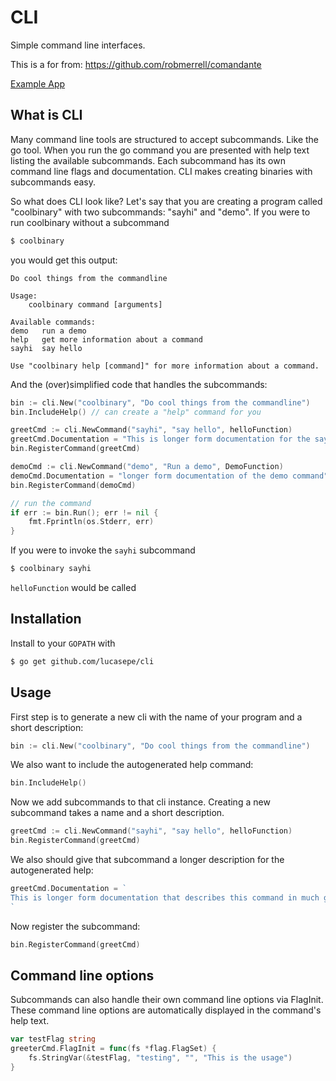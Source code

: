 # CLI

Simple command line interfaces.

This is a for from: https://github.com/robmerrell/comandante 

[Example App](http://github.com/robmerrell/comandante_example)

## What is CLI

Many command line tools are structured to accept subcommands. Like the go tool. When you run the go command you are presented with help 
text listing the available subcommands. Each subcommand has its own command line flags and documentation. CLI makes creating binaries 
with subcommands easy.

So what does CLI look like? Let's say that you are creating a program called "coolbinary" with two subcommands: "sayhi" and "demo". 
If you were to run coolbinary without a subcommand 

```bash
$ coolbinary
```

you would get this output:

```
Do cool things from the commandline

Usage:
	coolbinary command [arguments]

Available commands:
demo   run a demo
help   get more information about a command
sayhi  say hello

Use "coolbinary help [command]" for more information about a command.
```

And the (over)simplified code that handles the subcommands:

```go
bin := cli.New("coolbinary", "Do cool things from the commandline")
bin.IncludeHelp() // can create a "help" command for you

greetCmd := cli.NewCommand("sayhi", "say hello", helloFunction)
greetCmd.Documentation = "This is longer form documentation for the sayhi command"
bin.RegisterCommand(greetCmd)

demoCmd := cli.NewCommand("demo", "Run a demo", DemoFunction)
demoCmd.Documentation = "longer form documentation of the demo command"
bin.RegisterCommand(demoCmd)

// run the command
if err := bin.Run(); err != nil {
	fmt.Fprintln(os.Stderr, err)
}
```

If you were to invoke the `sayhi` subcommand

```bash
$ coolbinary sayhi
```

`helloFunction` would be called

## Installation

Install to your `GOPATH` with

```bash
$ go get github.com/lucasepe/cli
```

## Usage

First step is to generate a new cli with the name of your program and a short description:

```go
bin := cli.New("coolbinary", "Do cool things from the commandline")
```

We also want to include the autogenerated help command:

```go
bin.IncludeHelp()
```

Now we add subcommands to that cli instance. Creating a new subcommand takes a name and a short description.

```go
greetCmd := cli.NewCommand("sayhi", "say hello", helloFunction)
bin.RegisterCommand(greetCmd)
```

We also should give that subcommand a longer description for the autogenerated help:

```go
greetCmd.Documentation = `
This is longer form documentation that describes this command in much greater detail.
`
```

Now register the subcommand:

```go
bin.RegisterCommand(greetCmd)
```

## Command line options

Subcommands can also handle their own command line options via FlagInit. These command line options
are automatically displayed in the command's help text.

```go
var testFlag string
greeterCmd.FlagInit = func(fs *flag.FlagSet) {
	fs.StringVar(&testFlag, "testing", "", "This is the usage")
}
```


